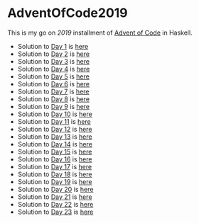 # AdventOfCode2019

This is my go on *2019* installment of [Advent of Code](https://adventofcode.com/2019) in Haskell.

- Solution to [Day 1](https://adventofcode.com/2019/day/1) is [here](./src/Day1/Solution.hs)
- Solution to [Day 2](https://adventofcode.com/2019/day/2) is [here](./src/Day2/Solution.hs)
- Solution to [Day 3](https://adventofcode.com/2019/day/3) is [here](./src/Day3/Solution.hs)
- Solution to [Day 4](https://adventofcode.com/2019/day/4) is [here](./src/Day4/Solution.hs)
- Solution to [Day 5](https://adventofcode.com/2019/day/5) is [here](./src/Day5/Solution.hs)
- Solution to [Day 6](https://adventofcode.com/2019/day/6) is [here](./src/Day6/Solution.hs)
- Solution to [Day 7](https://adventofcode.com/2019/day/7) is [here](./src/Day7/Solution.hs)
- Solution to [Day 8](https://adventofcode.com/2019/day/8) is [here](./src/Day8/Solution.hs)
- Solution to [Day 9](https://adventofcode.com/2019/day/9) is [here](./src/Day9/Solution.hs)
- Solution to [Day 10](https://adventofcode.com/2019/day/10) is [here](./src/Day10/Solution.hs)
- Solution to [Day 11](https://adventofcode.com/2019/day/11) is [here](./src/Day11/Solution.hs)
- Solution to [Day 12](https://adventofcode.com/2019/day/12) is [here](./src/Day12/Solution.hs)
- Solution to [Day 13](https://adventofcode.com/2019/day/13) is [here](./src/Day13/Solution.hs)
- Solution to [Day 14](https://adventofcode.com/2019/day/14) is [here](./src/Day14/Solution.hs)
- Solution to [Day 15](https://adventofcode.com/2019/day/15) is [here](./src/Day15/Solution.hs)
- Solution to [Day 16](https://adventofcode.com/2019/day/16) is [here](./src/Day16/Solution.hs)
- Solution to [Day 17](https://adventofcode.com/2019/day/17) is [here](./src/Day17/Solution.hs)
- Solution to [Day 18](https://adventofcode.com/2019/day/18) is [here](./src/Day18/Solution.hs)
- Solution to [Day 19](https://adventofcode.com/2019/day/19) is [here](./src/Day19/Solution.hs)
- Solution to [Day 20](https://adventofcode.com/2019/day/20) is [here](./src/Day20/Solution.hs)
- Solution to [Day 21](https://adventofcode.com/2019/day/21) is [here](./src/Day21/Solution.hs)
- Solution to [Day 22](https://adventofcode.com/2019/day/22) is [here](./src/Day22/Solution.hs)
- Solution to [Day 23](https://adventofcode.com/2019/day/23) is [here](./src/Day23/Solution.hs)
